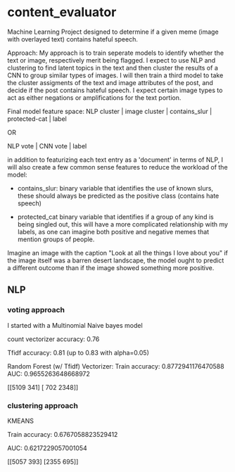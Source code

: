 # content_evaluator
Machine Learning Project designed to determine if a given meme (image with overlayed text) contains hateful speech.

Approach:
My approach is to train seperate models to identify whether the text or image, respectively merit being flagged.  I expect to use NLP and clustering to find latent topics in the text and then cluster the results of a CNN to group similar types of images.  I will then train a third model to take the cluster assigments of the text and image attributes of the post, and decide if the post contains hateful speech.  I expect certain image types to act as either negations or amplifications for the text portion.

Final model feature space:
NLP cluster  | image cluster | contains_slur | protected-cat | label

OR

NLP vote | CNN vote | label




in addition to featurizing each text entry as a 'document' in terms of NLP, I will also create a few common sense features to reduce the workload of the model:

* contains_slur: binary variable that identifies the use of known slurs, these should always be predicted as the positive class (contains hate speech)

* protected_cat binary variable that identifies if a group of any kind is being singled out, this will have a more complicated relationship with my labels, as one can imagine both positive and negative memes that mention groups of people.


Imagine an image with the caption "Look at all the things I love about you"
if the image itself was a barren desert landscape, the model ought to predict a different outcome than if the image showed something more positive.

## NLP
### **voting approach**

I started with a Multinomial Naive bayes model

count vectorizer accuracy: 0.76

Tfidf accuracy: 0.81 (up to 0.83 with alpha=0.05)


Random Forest (w/ Tfidf) Vectorizer:
Train accuracy: 0.8772941176470588
AUC: 0.9655263648668972

[[5109  341]
 [ 702 2348]]


### **clustering approach**

KMEANS

Train accuracy: 0.6767058823529412

AUC: 0.6217229057001054

[[5057  393]
 [2355  695]]